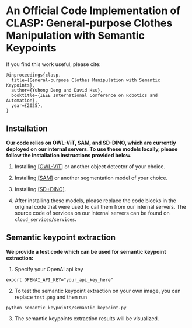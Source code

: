 # An Official Code Implementation of CLASP: General-purpose Clothes Manipulation with Semantic Keypoints

If you find this work useful, please cite:
```
@inproceedings{clasp,
  title={General-purpose Clothes Manipulation with Semantic Keypoints},
  author={Yuhong Deng and David Hsu},
  booktitle={IEEE International Conference on Robotics and Automation},
  year={2025},
}
  ```

## Installation

**Our code relies on OWL-ViT, SAM, and SD-DINO, which are currently deployed on our internal servers. To use these models locally, please follow the installation instructions provided below.**

1) Installing [[OWL-ViT]](https://huggingface.co/docs/transformers/en/model_doc/owlv2) or another object detector of your choice.

2) Installing [[SAM]](https://github.com/facebookresearch/segment-anything) or another segmentation model of your choice.

3) Installing [[SD+DINO]](https://github.com/Junyi42/geoaware-sc).

4) After installing these models, please replace the code blocks in the original code that were used to call them from our internal servers. The source code of services on our internal servers can be found on `cloud_services/services`.


## Semantic keypoint extraction
**We provide a test code which can be used for semantic keypoint extraction:**


1) Specify your OpenAi api key
```
export OPENAI_API_KEY="your_api_key_here"
```

2) To test the semantic keypoint extraction on your own image, you can replace `test.png` and then run
```
python semantic_keypoints/semantic_keypoint.py
```

3) The semantic keypoints extraction results will be visualized.



